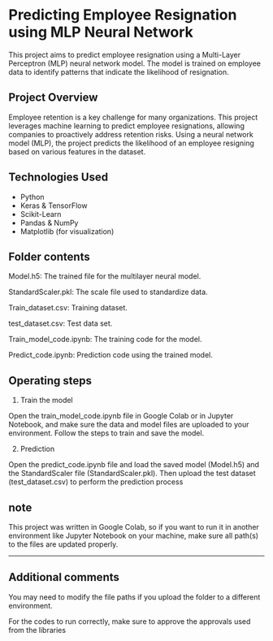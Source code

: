 # Predicting Employee Resignation using MLP Neural Network

This project aims to predict employee resignation using a Multi-Layer Perceptron (MLP) neural network model. The model is trained on employee data to identify patterns that indicate the likelihood of resignation.

## Project Overview

Employee retention is a key challenge for many organizations. This project leverages machine learning to predict employee resignations, allowing companies to proactively address retention risks. Using a neural network model (MLP), the project predicts the likelihood of an employee resigning based on various features in the dataset.

## Technologies Used

- Python
- Keras & TensorFlow
- Scikit-Learn
- Pandas & NumPy
- Matplotlib (for visualization)

## Folder contents

Model.h5: The trained file for the multilayer neural model.

StandardScaler.pkl: The scale file used to standardize data.

Train_dataset.csv: Training dataset.

test_dataset.csv: Test data set.

Train_model_code.ipynb: The training code for the model.

Predict_code.ipynb: Prediction code using the trained model.


## Operating steps

1. Train the model

Open the train_model_code.ipynb file in Google Colab or in Jupyter Notebook, and make sure the data and model files are uploaded to your environment.
Follow the steps to train and save the model.

2. Prediction

Open the predict_code.ipynb file and load the saved model (Model.h5) and the StandardScaler file (StandardScaler.pkl).
Then upload the test dataset (test_dataset.csv) to perform the prediction process


## note

This project was written in Google Colab, 
so if you want to run it in another environment like Jupyter Notebook on your machine, 
make sure all path(s) to the files are updated properly.

---

## Additional comments

You may need to modify the file paths if you upload the folder to a different environment.

For the codes to run correctly, make sure to approve the approvals used from the libraries
